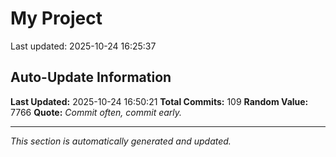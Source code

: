 # My Project


Last updated: 2025-10-24 16:25:37




















































































































































































































































































































































































































































































































## Auto-Update Information

**Last Updated:** 2025-10-24 16:50:21
**Total Commits:** 109
**Random Value:** 7766
**Quote:** _Commit often, commit early._

---
_This section is automatically generated and updated._